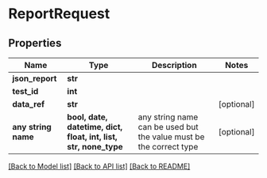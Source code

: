 # ReportRequest


## Properties
Name | Type | Description | Notes
------------ | ------------- | ------------- | -------------
**json_report** | **str** |  | 
**test_id** | **int** |  | 
**data_ref** | **str** |  | [optional] 
**any string name** | **bool, date, datetime, dict, float, int, list, str, none_type** | any string name can be used but the value must be the correct type | [optional]

[[Back to Model list]](../README.md#documentation-for-models) [[Back to API list]](../README.md#documentation-for-api-endpoints) [[Back to README]](../README.md)


